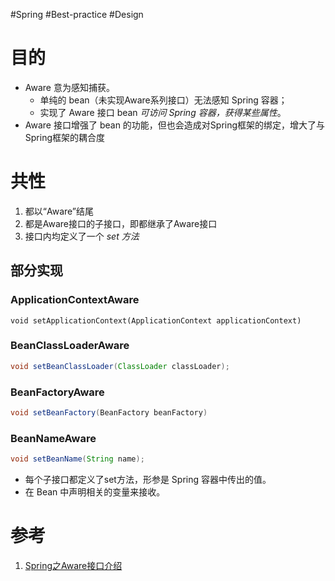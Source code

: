 #Spring #Best-practice #Design 

# 目的
- Aware 意为感知捕获。
	- 单纯的 bean（未实现Aware系列接口）无法感知 Spring 容器；
	- 实现了 Aware 接口 bean *可访问 Spring 容器，获得某些属性*。
- Aware 接口增强了 bean 的功能，但也会造成对Spring框架的绑定，增大了与Spring框架的耦合度

# 共性
1.  都以“Aware”结尾
2.  都是Aware接口的子接口，即都继承了Aware接口
3.  接口内均定义了一个 *set 方法*

## 部分实现
### ApplicationContextAware

```javas
void setApplicationContext(ApplicationContext applicationContext)
```


### BeanClassLoaderAware

```java
void setBeanClassLoader(ClassLoader classLoader);
```

### BeanFactoryAware

```java
void setBeanFactory(BeanFactory beanFactory)
```

### BeanNameAware

```java
void setBeanName(String name);
```
- 每个子接口都定义了set方法，形参是 Spring 容器中传出的值。
- 在 Bean 中声明相关的变量来接收。


# 参考
1. [Spring之Aware接口介绍](https://cloud.tencent.com/developer/article/1409274)